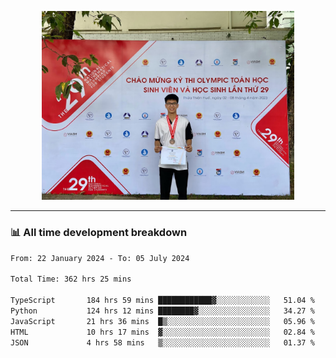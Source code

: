 <p align="center"><img src="asset/header.jpg" width="80%"/></p>

---
<!-- 
<details>
  <summary>📃 My Resume</summary>

### Education

- 📖 **Information Technology**\
📆 10/2021 - present\
📍 **Thang Long University** - Hoang Mai, Hanoi, Vietnam -->

<!-- ### Experience
- 👨‍💻 **Full Stack Web Intern**\
📆 09/2022 - 12/2023\
📍 **TECH 5S** -  Luu Huu Phuong, Phuong My Dinh I, Nam Tu Liem, Hanoi.


- 👨‍💻 **Full Stack Web Fresher**\
📆 1/2022 - 05/2023\
📍 **TECH 5S** -  Luu Huu Phuong, Phuong My Dinh I, Nam Tu Liem, Hanoi.

- 👨‍💻 **Frontend Web Fresher**\
📆 11/2023 - present\
📍 **White Neuron** -  Mau Luong, Ha Dong, Hanoi, Vietnam
</details> -->

### 📊 All time development breakdown

<!--START_SECTION:waka-->

```txt
From: 22 January 2024 - To: 05 July 2024

Total Time: 362 hrs 25 mins

TypeScript       184 hrs 59 mins ████████████▓░░░░░░░░░░░░   51.04 %
Python           124 hrs 12 mins ████████▓░░░░░░░░░░░░░░░░   34.27 %
JavaScript       21 hrs 36 mins  █▒░░░░░░░░░░░░░░░░░░░░░░░   05.96 %
HTML             10 hrs 17 mins  ▓░░░░░░░░░░░░░░░░░░░░░░░░   02.84 %
JSON             4 hrs 58 mins   ▒░░░░░░░░░░░░░░░░░░░░░░░░   01.37 %
```

<!--END_SECTION:waka-->
